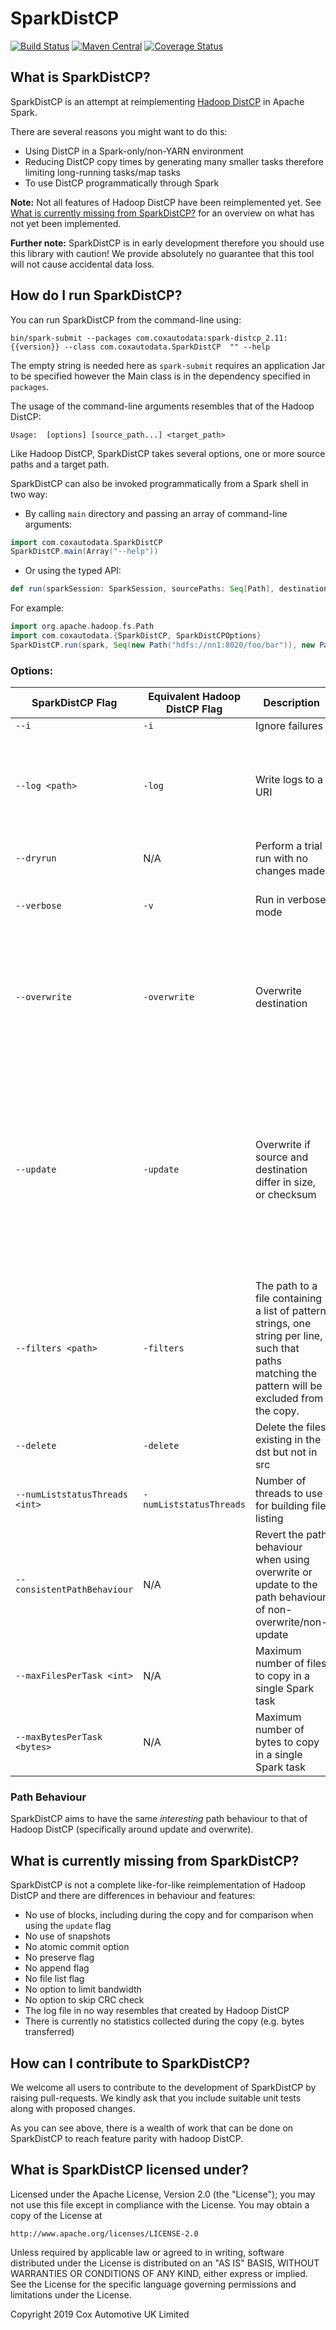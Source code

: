 # SparkDistCP
[![Build Status](https://travis-ci.org/CoxAutomotiveDataSolutions/spark-distcp.svg?branch=master)](https://travis-ci.org/CoxAutomotiveDataSolutions/spark-distcp) 
[![Maven Central](https://img.shields.io/maven-central/v/com.coxautodata/spark-distcp_2.11.svg)](https://search.maven.org/search?q=g:com.coxautodata%20AND%20a:spark-distcp*) [![Coverage Status](https://img.shields.io/codecov/c/github/CoxAutomotiveDataSolutions/spark-distcp/master.svg)](https://codecov.io/gh/CoxAutomotiveDataSolutions/spark-distcp/branch/master)

## What is SparkDistCP?

SparkDistCP is an attempt at reimplementing [Hadoop DistCP](https://hadoop.apache.org/docs/current/hadoop-distcp/DistCp.html) in Apache Spark.

There are several reasons you might want to do this:
* Using DistCP in a Spark-only/non-YARN environment
* Reducing DistCP copy times by generating many smaller tasks therefore limiting long-running tasks/map tasks
* To use DistCP programmatically through Spark

**Note:** Not all features of Hadoop DistCP have been reimplemented yet. See [What is currently missing from SparkDistCP?](#what-is-currently-missing-from-sparkdistcp) for an overview on what has not yet been implemented.

**Further note:** SparkDistCP is in early development therefore you should use this library with caution! We provide absolutely no guarantee that this tool will not cause accidental data loss.

## How do I run SparkDistCP?

You can run SparkDistCP from the command-line using:
```shell
bin/spark-submit --packages com.coxautodata:spark-distcp_2.11:{{version}} --class com.coxautodata.SparkDistCP  "" --help
```

The empty string is needed here as `spark-submit` requires an application Jar to be specified however the Main class is in the dependency specified in `packages`.

The usage of the command-line arguments resembles that of the Hadoop DistCP:

```shell
Usage:  [options] [source_path...] <target_path>
```

Like Hadoop DistCP, SparkDistCP takes several options, one or more source paths and a target path.

SparkDistCP can also be invoked programmatically from a Spark shell in two way:

* By calling `main` directory and passing an array of command-line arguments:
```scala
import com.coxautodata.SparkDistCP
SparkDistCP.main(Array("--help"))
```

* Or using the typed API:
```scala
def run(sparkSession: SparkSession, sourcePaths: Seq[Path], destinationPath: Path, options: SparkDistCPOptions): Unit
```

For example:
```scala
import org.apache.hadoop.fs.Path
import com.coxautodata.{SparkDistCP, SparkDistCPOptions}
SparkDistCP.run(spark, Seq(new Path("hdfs://nn1:8020/foo/bar")), new Path("hdfs://nn2:8020/bar/foo"), SparkDistCPOptions(dryRun = true))
```

### Options:

| SparkDistCP Flag               | Equivalent Hadoop DistCP Flag | Description                                                                                                                                        | Notes                                                                                                                                         |
|--------------------------------|-------------------------------|----------------------------------------------------------------------------------------------------------------------------------------------------|-----------------------------------------------------------------------------------------------------------------------------------------------|
| `--i`                          | `-i`                          | Ignore failures                                                                                                                                    |                                                                                                                                               |
| `--log <path>`                 | `-log`                        | Write logs to a URI                                                                                                                                | Logs can be written to any URI with a supported scheme on the classpath.                                                                      |
| `--dryrun`                     | N/A                           | Perform a trial run with no changes made                                                                                                           |                                                                                                                                               |
| `--verbose`                    | `-v`                          | Run in verbose mode                                                                                                                                | Does not affect logfile output                                                                                                                |
| `--overwrite`                  | `-overwrite`                  | Overwrite destination                                                                                                                              | Changes how destination paths are generated identically to how Hadoop DistCP does.                                                            |
| `--update`                     | `-update`                     | Overwrite if source and destination differ in size, or checksum                                                                                    | Does not currently compare blocksize unlike Hadoop DistCP. Changes how destination paths are generated identically to how Hadoop DistCP does. |
| `--filters <path>`             | `-filters`                    | The path to a file containing a list of pattern strings, one string per line, such that paths matching the pattern will be excluded from the copy. | File can be stored on any URI with a supported scheme on the classpath.                                                                       |
| `--delete`                     | `-delete`                     | Delete the files existing in the dst but not in src                                                                                                |                                                                                                                                               |
| `--numListstatusThreads <int>` | `-numListstatusThreads`       | Number of threads to use for building file listing                                                                                                 |                                                                                                                                               |
| `--consistentPathBehaviour`    | N/A                           | Revert the path behaviour when using overwrite or update to the path behaviour of non-overwrite/non-update                                         |                                                                                                                                               |
| `--maxFilesPerTask <int>`      | N/A                           | Maximum number of files to copy in a single Spark task                                                                                             |                                                                                                                                               |
| `--maxBytesPerTask <bytes>`    | N/A                           | Maximum number of bytes to copy in a single Spark task                                                                                             |                                                                                                                                               |

### Path Behaviour

SparkDistCP aims to have the same _interesting_ path behaviour to that of Hadoop DistCP (specifically around update and overwrite).

## What is currently missing from SparkDistCP?

SparkDistCP is not a complete like-for-like reimplementation of Hadoop DistCP and there are differences in behaviour and features:

* No use of blocks, including during the copy and for comparison when using the `update` flag
* No use of snapshots
* No atomic commit option
* No preserve flag
* No append flag
* No file list flag
* No option to limit bandwidth
* No option to skip CRC check
* The log file in no way resembles that created by Hadoop DistCP
* There is currently no statistics collected during the copy (e.g. bytes transferred)

## How can I contribute to SparkDistCP?

We welcome all users to contribute to the development of SparkDistCP by raising pull-requests. We kindly ask that you include suitable unit tests along with proposed changes.

As you can see above, there is a wealth of work that can be done on SparkDistCP to reach feature parity with hadoop DistCP.

## What is SparkDistCP licensed under?

Licensed under the Apache License, Version 2.0 (the "License");
you may not use this file except in compliance with the License.
You may obtain a copy of the License at

    http://www.apache.org/licenses/LICENSE-2.0

Unless required by applicable law or agreed to in writing, software
distributed under the License is distributed on an "AS IS" BASIS,
WITHOUT WARRANTIES OR CONDITIONS OF ANY KIND, either express or implied.
See the License for the specific language governing permissions and
limitations under the License.

Copyright 2019 Cox Automotive UK Limited